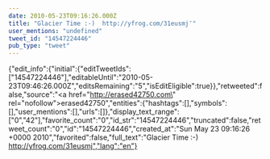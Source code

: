 ```yaml
---
date: 2010-05-23T09:16:26.000Z
title: "Glacier Time :-)  http://yfrog.com/31eusmj″"
user_mentions: "undefined"
tweet_id: "14547224446"
pub_type: "tweet"
---
```

{"edit_info":{"initial":{"editTweetIds":["14547224446"],"editableUntil":"2010-05-23T09:46:26.000Z","editsRemaining":"5","isEditEligible":true}},"retweeted":false,"source":"<a href=\"http://erased42750.com\" rel=\"nofollow\">erased42750</a>","entities":{"hashtags":[],"symbols":[],"user_mentions":[],"urls":[]},"display_text_range":["0","42"],"favorite_count":"0","id_str":"14547224446","truncated":false,"retweet_count":"0","id":"14547224446","created_at":"Sun May 23 09:16:26 +0000 2010","favorited":false,"full_text":"Glacier Time :-)  http://yfrog.com/31eusmj","lang":"en"}
